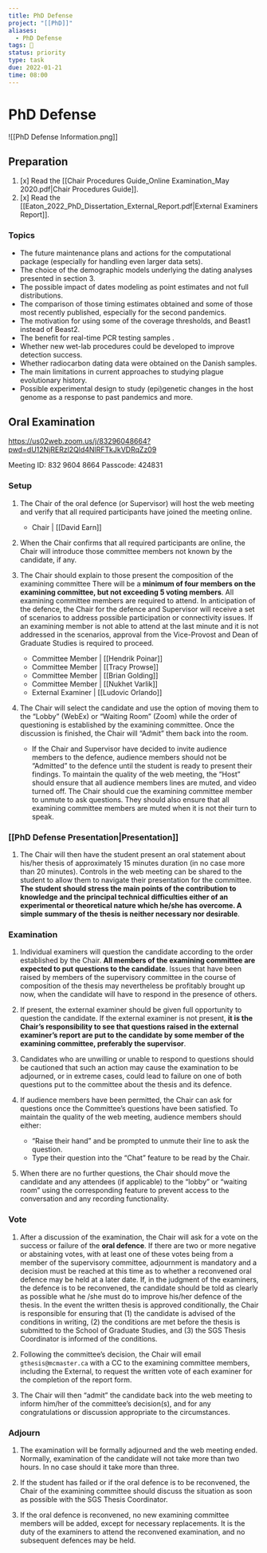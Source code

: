 ```yaml
---
title: PhD Defense
project: "[[PhD]]"
aliases:
  - PhD Defense
tags: 🧨 
status: priority
type: task
due: 2022-01-21
time: 08:00
---
```


# PhD Defense

![[PhD Defense Information.png]]

## Preparation

1. [x] Read the [[Chair Procedures Guide_Online Examination_May 2020.pdf|Chair Procedures Guide]].
2. [x] Read the [[Eaton_2022_PhD_Dissertation_External_Report.pdf|External Examiners Report]].

### Topics

- The future maintenance plans and actions for the computational package (especially for handling even larger data sets).
- The choice of the demographic models underlying the dating analyses presented in section 3.
- The possible impact of dates modeling as point estimates and not full distributions. 
- The comparison of those timing estimates obtained and some of those most recently published, especially for the second pandemics.
- The motivation for using some of the coverage thresholds, and Beast1 instead of Beast2. 
- The benefit for real-time PCR testing samples .
- Whether new wet-lab procedures could be developed to improve detection success.
- Whether radiocarbon dating data were obtained on the Danish samples.
- The main limitations in current approaches to studying plague evolutionary history. 
- Possible experimental design to study (epi)genetic changes in the host genome as a response to past pandemics and more.

## Oral Examination

https://us02web.zoom.us/j/83296048664?pwd=dU12NjRERzl2Qld4NlRFTkJkVDRqZz09

Meeting ID: 832 9604 8664
Passcode: 424831

### Setup

1. The Chair of the oral defence (or Supervisor) will host the web meeting and verify that all required participants have joined the meeting online.

	- Chair | [[David Earn]]

1. When the Chair confirms that all required participants are online, the Chair will introduce those committee members not known by the candidate, if any.

1. The Chair should explain to those present the composition of the examining committee There will be a **minimum of four members on the examining committee, but not exceeding 5 voting members**. All examining committee members are required to attend. In anticipation of the defence, the Chair for the defence and Supervisor will receive a set of scenarios to address possible participation or connectivity issues. If an examining member is not able to attend at the last minute and it is not addressed in the scenarios, approval from the Vice-Provost and Dean of Graduate Studies is required to proceed.

	- Committee Member | [[Hendrik Poinar]]
	- Committee Member | [[Tracy Prowse]]
	- Committee Member | [[Brian Golding]]
	- Committee Member | [[Nukhet Varlik]]
	- External Examiner | [[Ludovic Orlando]]

1. The Chair will select the candidate and use the option of moving them to the “Lobby” (WebEx) or “Waiting Room” (Zoom) while the order of questioning is established by the examining committee. Once the discussion is finished, the Chair will “Admit” them back into the room.

	- If the Chair and Supervisor have decided to invite audience members to the defence, audience members should not be “Admitted” to the defence until the student is ready to present their findings. To maintain the quality of the web meeting, the “Host” should ensure that all audience members lines are muted, and video turned off. The Chair should cue the examining committee member to unmute to ask questions. They should also ensure that all examining committee members are muted when it is not their turn to speak.

### [[PhD Defense Presentation|Presentation]]

1. The Chair will then have the student present an oral statement about his/her thesis of approximately 15 minutes duration (in no case more than 20 minutes). Controls in the web meeting can be shared to the student to allow them to navigate their presentation for the committee. **The student should stress the main points of the contribution to knowledge and the principal technical difficulties either of an experimental or theoretical nature which he/she has overcome. A simple summary of the thesis is neither necessary nor desirable**.

### Examination

1. Individual examiners will question the candidate according to the order established by the Chair. **All members of the examining committee are expected to put questions to the candidate**. Issues that have been raised by members of the supervisory committee in the course of composition of the thesis may nevertheless be profitably brought up now, when the candidate will have to respond in the presence of others.

1. If present, the external examiner should be given full opportunity to question the candidate. If the external examiner is not present, **it is the Chair’s responsibility to see that questions raised in the external examiner’s report are put to the candidate by some member of the examining committee, preferably the supervisor**.

1. Candidates who are unwilling or unable to respond to questions should be cautioned that such an action may cause the examination to be adjourned, or in extreme cases, could lead to failure on one of both questions put to the committee about the thesis and its defence. 

1. If audience members have been permitted, the Chair can ask for questions once the Committee’s questions have been satisfied. To maintain the quality of the web meeting, audience members should either: 

	- “Raise their hand” and be prompted to unmute their line to ask the question. 
	- Type their question into the “Chat” feature to be read by the Chair.

1. When there are no further questions, the Chair should move the candidate and any attendees (if applicable) to the “lobby” or “waiting room” using the corresponding feature to prevent access to the conversation and any recording functionality.

### Vote

1. After a discussion of the examination, the Chair will ask for a vote on the success or failure of the **oral defence**. If there are two or more negative or abstaining votes, with at least one of these votes being from a member of the supervisory committee, adjournment is mandatory and a decision must be reached at this time as to whether a reconvened oral defence may be held at a later date. If, in the judgment of the examiners, the defence is to be reconvened, the candidate should be told as clearly as possible what he /she must do to improve his/her defence of the thesis. In the event the written thesis is approved conditionally, the Chair is responsible for ensuring that (1) the candidate is advised of the conditions in writing, (2) the conditions are met before the thesis is submitted to the School of Graduate Studies, and (3) the SGS Thesis Coordinator is informed of the conditions. 

1. Following the committee’s decision, the Chair will email `gthesis@mcmaster.ca` with a CC to the examining committee members, including the External, to request the written vote of each examiner for the completion of the report form. 

1. The Chair will then “admit” the candidate back into the web meeting to inform him/her of the committee’s decision(s), and for any congratulations or discussion appropriate to the circumstances. 

### Adjourn

1. The examination will be formally adjourned and the web meeting ended. Normally, 
examination of the candidate will not take more than two hours. In no case should it take 
more than three. 

1. If the student has failed or if the oral defence is to be reconvened, the Chair of the 
examining committee should discuss the situation as soon as possible with the SGS 
Thesis Coordinator. 

1. If the oral defence is reconvened, no new examining committee members will be added, 
except for necessary replacements. It is the duty of the examiners to attend the 
reconvened examination, and no subsequent defences may be held.

